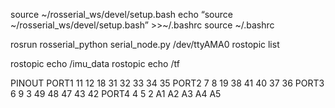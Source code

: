 

source ~/rosserial_ws/devel/setup.bash
echo “source ~/rosserial_ws/devel/setup.bash” >>~/.bashrc
source ~/.bashrc

rosrun rosserial_python serial_node.py /dev/ttyAMA0
rostopic list

rostopic echo /imu_data
rostopic echo /tf


PINOUT
PORT1 11 12 18 31 32 33 34 35
PORT2  7  8 19 38 41 40 37 36
PORT3  6  9  3 49 48 47 43 42
PORT4  4  5  2 A1 A2 A3 A4 A5